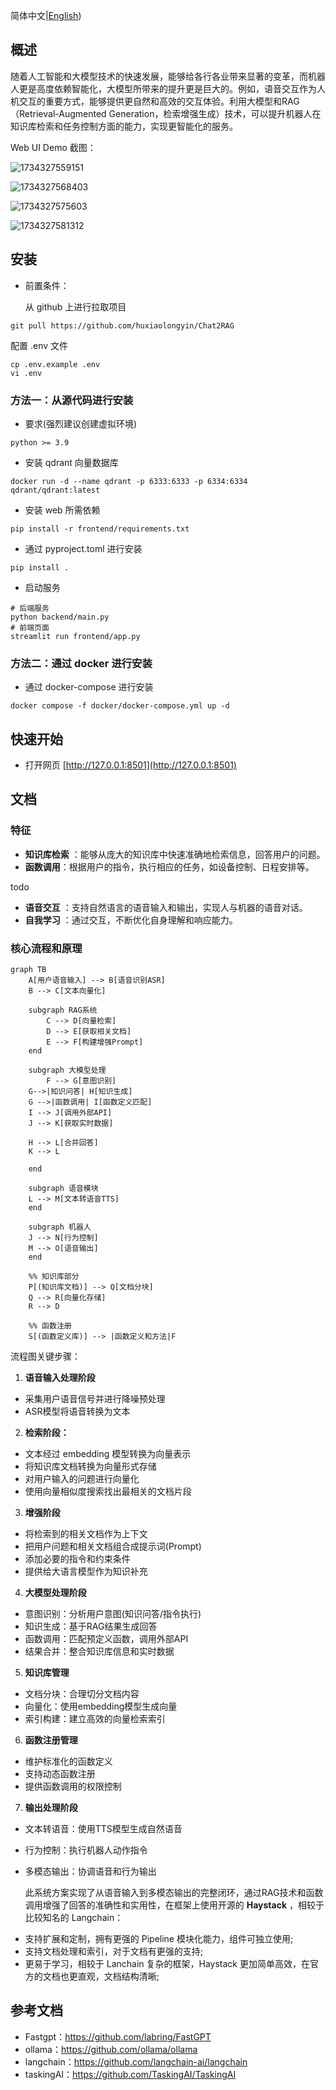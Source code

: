 简体中文|[English](./README.md))

## 概述

随着人工智能和大模型技术的快速发展，能够给各行各业带来显著的变革，而机器人更是高度依赖智能化，大模型所带来的提升更是巨大的。例如，语音交互作为人机交互的重要方式，能够提供更自然和高效的交互体验。利用大模型和RAG（Retrieval-Augmented Generation，检索增强生成）技术，可以提升机器人在知识库检索和任务控制方面的能力，实现更智能化的服务。

Web UI Demo 截图：

![1734327559151](image/README/1734327559151.png)

![1734327568403](image/README/1734327568403.png)

![1734327575603](image/README/1734327575603.png)

![1734327581312](image/README/1734327581312.png)

## 安装

- 前置条件：

  从 github 上进行拉取项目

```shell
git pull https://github.com/huxiaolongyin/Chat2RAG
```

  配置 .env 文件

```shell
cp .env.example .env
vi .env
```

### 方法一：从源代码进行安装

- 要求(强烈建议创建虚拟环境)

```shell
python >= 3.9
```

- 安装 qdrant 向量数据库

```shell
docker run -d --name qdrant -p 6333:6333 -p 6334:6334 qdrant/qdrant:latest
```

- 安装 web 所需依赖

```shell
pip install -r frontend/requirements.txt
```

- 通过 pyproject.toml 进行安装

```shell
pip install .
```

- 启动服务
```shell
# 后端服务
python backend/main.py
# 前端页面
streamlit run frontend/app.py
```
### 方法二：通过 docker 进行安装

- 通过 docker-compose 进行安装

```shell
docker compose -f docker/docker-compose.yml up -d
```

## 快速开始

- 打开网页 [http://127.0.0.1:8501](http://127.0.0.1:8501)

## 文档

### 特征

* **知识库检索** ：能够从庞大的知识库中快速准确地检索信息，回答用户的问题。
* **函数调用**：根据用户的指令，执行相应的任务，如设备控制、日程安排等。

todo

* **语音交互** ：支持自然语言的语音输入和输出，实现人与机器的语音对话。
* **自我学习** ：通过交互，不断优化自身理解和响应能力。

### 核心流程和原理

```mermaid
graph TB
    A[用户语音输入] --> B[语音识别ASR]
    B --> C[文本向量化]
  
    subgraph RAG系统
        C --> D[向量检索]
        D --> E[获取相关文档]
        E --> F[构建增强Prompt]
    end
  
    subgraph 大模型处理
        F --> G[意图识别]
	G-->|知识问答| H[知识生成]
	G -->|函数调用| I[函数定义匹配]
	I --> J[调用外部API]
	J --> K[获取实时数据]

	H --> L[合并回答]
	K --> L

    end
  
    subgraph 语音模块
	L --> M[文本转语音TTS]
    end

    subgraph 机器人
	J --> N[行为控制]
	M --> O[语音输出]
    end

    %% 知识库部分
    P[(知识库文档)] --> Q[文档分块]
    Q --> R[向量化存储]
    R --> D

    %% 函数注册
    S[(函数定义库)] --> |函数定义和方法|F

```

流程图关键步骤：

1. **语音输入处理阶段**

* 采集用户语音信号并进行降噪预处理
* ASR模型将语音转换为文本

2. **检索阶段：**

* 文本经过 embedding 模型转换为向量表示
* 将知识库文档转换为向量形式存储
* 对用户输入的问题进行向量化
* 使用向量相似度搜索找出最相关的文档片段

3. **增强阶段**

* 将检索到的相关文档作为上下文
* 把用户问题和相关文档组合成提示词(Prompt)
* 添加必要的指令和约束条件
* 提供给大语言模型作为知识补充

4. **大模型处理阶段**

* 意图识别：分析用户意图(知识问答/指令执行)
* 知识生成：基于RAG结果生成回答
* 函数调用：匹配预定义函数，调用外部API
* 结果合并：整合知识库信息和实时数据

5. **知识库管理**

* 文档分块：合理切分文档内容
* 向量化：使用embedding模型生成向量
* 索引构建：建立高效的向量检索索引

6. **函数注册管理**

* 维护标准化的函数定义
* 支持动态函数注册
* 提供函数调用的权限控制

7. **输出处理阶段**

* 文本转语音：使用TTS模型生成自然语音
* 行为控制：执行机器人动作指令
* 多模态输出：协调语音和行为输出

  此系统方案实现了从语音输入到多模态输出的完整闭环，通过RAG技术和函数调用增强了回答的准确性和实用性，在框架上使用开源的 **Haystack** ，相较于比较知名的 Langchain：

- 支持扩展和定制，拥有更强的 Pipeline 模块化能力，组件可独立使用;
- 支持文档处理和索引，对于文档有更强的支持;
- 更易于学习，相较于 Lanchain 复杂的框架，Haystack 更加简单高效，在官方的文档也更直观，文档结构清晰;

## 参考文档

- Fastgpt：https://github.com/labring/FastGPT
- ollama：https://github.com/ollama/ollama
- langchain：https://github.com/langchain-ai/langchain
- taskingAI：https://github.com/TaskingAI/TaskingAI
